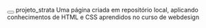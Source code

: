  <button><a href="https://0diogo1.github.io/projeto_strata/"></a></button>
projeto_strata
Uma página criada em repositório local, aplicando conhecimentos de HTML e CSS aprendidos no curso de webdesign
